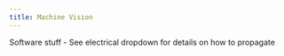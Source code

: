 ```yaml
---
title: Machine Vision
---
```


Software stuff - See electrical dropdown for details on how to propagate